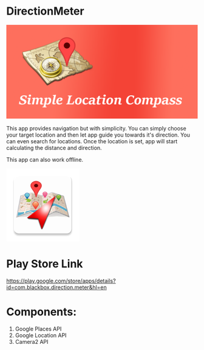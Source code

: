 # DirectionMeter 

![Alt text](pictures/Feature.png?raw=true "Icon")

This app provides navigation but with simplicity. You can simply choose your target location and then let app guide you towards it's direction. You can even search for locations. Once the location is set, app will start calculating the distance and direction.

This app can also work offline.

![Alt text](pictures/ic_launcher.png?raw=true "Icon")

# Play Store Link
https://play.google.com/store/apps/details?id=com.blackbox.direction.meter&hl=en

# Components:

1. Google Places API
2. Google Location API
3. Camera2 API
